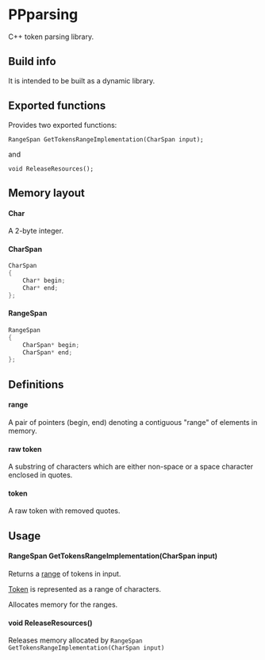 # PPparsing

C++ token parsing library.

## Build info

It is intended to be built as a dynamic library.

## Exported functions

Provides two exported functions:

`RangeSpan GetTokensRangeImplementation(CharSpan input);`

and

`void ReleaseResources();`

## Memory layout

#### Char

A 2-byte integer.

#### CharSpan

```cpp
CharSpan
{
	Char* begin;
	Char* end;
};
```

#### RangeSpan

```cpp
RangeSpan
{
	CharSpan* begin;
	CharSpan* end;
};
```

## Definitions

#### range

A pair of pointers (begin, end) denoting a contiguous "range" of elements in memory.

#### raw token

A substring of characters which are either non-space or a space character enclosed in quotes.

#### token

A raw token with removed quotes.

## Usage

#### RangeSpan GetTokensRangeImplementation(CharSpan input)

Returns a [range](#range) of tokens in input.

[Token](#token) is represented as a range of characters.

Allocates memory for the ranges.

#### void ReleaseResources()

Releases memory allocated by `RangeSpan GetTokensRangeImplementation(CharSpan input)`
